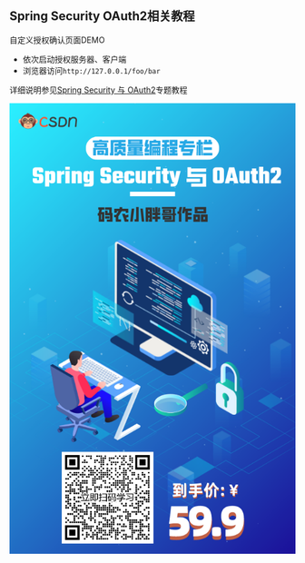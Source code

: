 ## Spring Security OAuth2相关教程

自定义授权确认页面DEMO

- 依次启动授权服务器、客户端
- 浏览器访问`http://127.0.0.1/foo/bar`

详细说明参见[Spring Security 与 OAuth2](https://blog.csdn.net/qq_35067322/category_11691173.html)专题教程

![](tutorial.png)